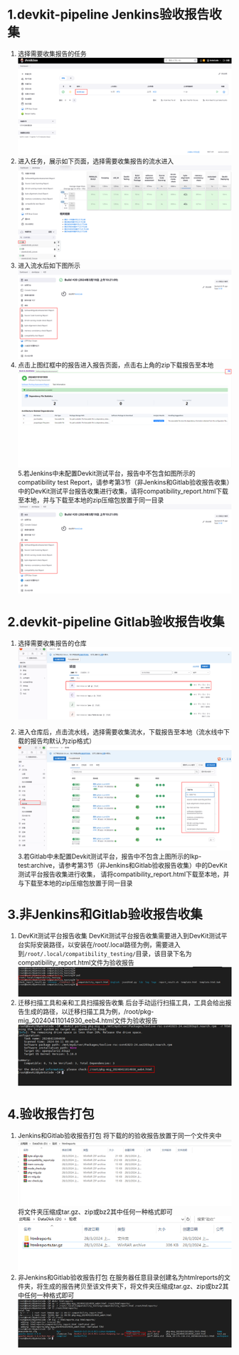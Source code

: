 # 1.devkit-pipeline Jenkins验收报告收集
1. 选择需要收集报告的任务
![](./Jenkins.assets/打包01.PNG)
2. 进入任务，展示如下页面，选择需要收集报告的流水进入
![](./Jenkins.assets/打包02.PNG)
3. 进入流水后如下图所示
![](./Jenkins.assets/打包112.PNG)
4. 点击上图红框中的报告进入报告页面，点击右上角的zip下载报告至本地
![](./Jenkins.assets/打包03.PNG)
5.若Jenkins中未配置Devkit测试平台，报告中不包含如图所示的compatibility test Report，请参考第3节（非Jenkins和Gitlab验收报告收集）中的DevKit测试平台报告收集进行收集，请将compatibility_report.html下载至本地，并与下载至本地的zip压缩包放置于同一目录
![](./Jenkins.assets/打包112.PNG)

# 2.devkit-pipeline Gitlab验收报告收集

1. 选择需要收集报告的仓库
![](./Jenkins.assets/打包04.PNG)

2. 进入仓库后，点击流水线，选择需要收集流水，下载报告至本地（流水线中下载的报告均默认为zip格式）
![](./Jenkins.assets/打包10.PNG)
3.若Gitlab中未配置Devkit测试平台，报告中不包含上图所示的lkp-test:archive，请参考第3节（非Jenkins和Gitlab验收报告收集）中的DevKit测试平台报告收集进行收集，
请将compatibility_report.html下载至本地，并与下载至本地的zip压缩包放置于同一目录
# 3.非Jenkins和Gitlab验收报告收集
1. DevKit测试平台报告收集
DevKit测试平台报告收集需要进入到DevKit测试平台实际安装路径，以安装在/root/.local路径为例，需要进入到`/root/.local/compatibility_testing/`目录，该目录下名为compatibility_report.html文件为验收报告
![](./Jenkins.assets/打包113.PNG)
2. 迁移扫描工具和亲和工具扫描报告收集
后台手动运行扫描工具，工具会给出报告生成的路径，以迁移扫描工具为例，/root/pkg-mig_20240411014930_eeb4.html文件为验收报告
![](./Jenkins.assets/打包116.PNG)
# 4.验收报告打包

1. Jenkins和Gitlab验收报告打包
将下载的的验收报告放置于同一个文件夹中
![](./Jenkins.assets/打包11.PNG)
将文件夹压缩成tar.gz、zip或bz2其中任何一种格式即可
![](./Jenkins.assets/打包13.PNG)
1. 非Jenkins和Gitlab验收报告打包
在服务器任意目录创建名为htmlreports的文件夹，将生成的报告拷贝至该文件夹下，将文件夹压缩成tar.gz、zip或bz2其中任何一种格式即可
![](./Jenkins.assets/打包117.PNG)
